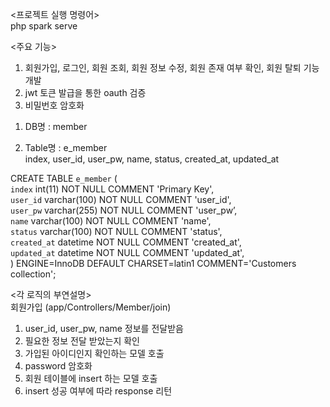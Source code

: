 <프로젝트 실행 명령어>  
php spark serve  


<주요 기능>  
1. 회원가입, 로그인, 회원 조회, 회원 정보 수정, 회원 존재 여부 확인, 회원 탈퇴 기능 개발  
2. jwt 토큰 발급을 통한 oauth 검증  
3. 비밀번호 암호화  



<DB>  
 
 
 1. DB명 : member  &nbsp; 
 
 
 2. Table명 : e_member  
 index, user_id, user_pw, name, status, created_at, updated_at  
  
  
CREATE TABLE `e_member` (  
  `index` int(11) NOT NULL COMMENT 'Primary Key',  
  `user_id` varchar(100) NOT NULL COMMENT 'user_id',  
  `user_pw` varchar(255) NOT NULL COMMENT 'user_pw’,  
  `name` varchar(100) NOT NULL COMMENT 'name',  
  `status` varchar(100) NOT NULL COMMENT 'status',  
  `created_at` datetime NOT NULL COMMENT 'created_at',  
  `updated_at` datetime NOT NULL COMMENT 'updated_at',  
) ENGINE=InnoDB DEFAULT CHARSET=latin1 COMMENT='Customers collection';  
  
  
  <각 로직의 부연설명>  
회원가입 (app/Controllers/Member/join)  
1. user_id, user_pw, name 정보를 전달받음  
2. 필요한 정보 전달 받았는지 확인  
3. 가입된 아이디인지 확인하는 모델 호출  
4. password 암호화  
5. 회원 테이블에 insert 하는 모델 호출  
5. insert 성공 여부에 따라 response 리턴  

